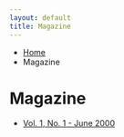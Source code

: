 ```yaml
---
layout: default
title: Magazine
---
```

<ul class="breadcrumb">
  <li><a href="{{ site.url }}{{ site.baseurl }}/index.html">Home</a></li>
  <li>Magazine</li>
</ul>

<h1>Magazine</h1>
<ul>
  <li><a href="{{ site.url }}{{ site.baseurl }}/pages/magazine/vol_1_no_1/bi_vol_1_no_1_home.html">Vol. 1, No. 1 - June 2000</a></li>
</ul>